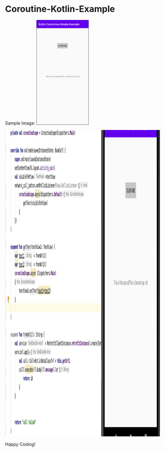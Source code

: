 # Coroutine-Kotlin-Example
Sample Image:
<img src="https://github.com/lokeshdeshmukh/Coroutine-Kotlin-Example/blob/master/Screenshot1.png" height="342" width="170">  

<img src="https://github.com/lokeshdeshmukh/Coroutine-Kotlin-Example/blob/master/Screenshot2.png" height="1000" width="619">

Happy Coding!